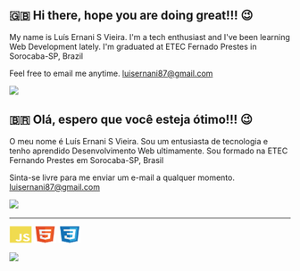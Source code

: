 ## 🇬🇧 Hi there, hope you are doing great!!! 😉

My name is Luís Ernani S Vieira.
I'm a tech enthusiast and I've been learning Web Development lately.
I'm graduated at ETEC Fernado Prestes in Sorocaba-SP, Brazil

Feel free to email me anytime.
luisernani87@gmail.com
<div>
    <a href="https://www.linkedin.com/in/luis-vieira-533ab09a/"target="_blank"><img src="https://img.shields.io/badge/-LinkedIn-%230077B5?style=for-the-badge&logo=linkedin&logoColor=white" target="_blank"></a>
</div>

## 🇧🇷 Olá, espero que você esteja ótimo!!! 😉

O meu nome é Luís Ernani S Vieira. Sou um entusiasta de tecnologia e tenho aprendido Desenvolvimento Web ultimamente. Sou formado na ETEC Fernando Prestes em Sorocaba-SP, Brasil

Sinta-se livre para me enviar um e-mail a qualquer momento.
luisernani87@gmail.com
<div>
    <a href="https://www.linkedin.com/in/luis-vieira-533ab09a/"target="_blank"><img src="https://img.shields.io/badge/-LinkedIn-%230077B5?style=for-the-badge&logo=linkedin&logoColor=white" target="_blank"></a>
</div>
<hr>
<div>
    <img align="center" alt="Rafa-Js" height="30" width="40" src="https://raw.githubusercontent.com/devicons/devicon/master/icons/javascript/javascript-plain.svg">
    <img align="center" alt="Rafa-HTML" height="30" width="40" src="https://raw.githubusercontent.com/devicons/devicon/master/icons/html5/html5-original.svg">
    <img align="center" alt="Rafa-CSS" height="30" width="40" src="https://raw.githubusercontent.com/devicons/devicon/master/icons/css3/css3-original.svg">
</div>
<br>
<div>
    <img height="180em" src="https://github-readme-stats.vercel.app/api/top-langs/?username=luisernani&layout=compact&langs_count=7&theme=dark"/>
</div>


